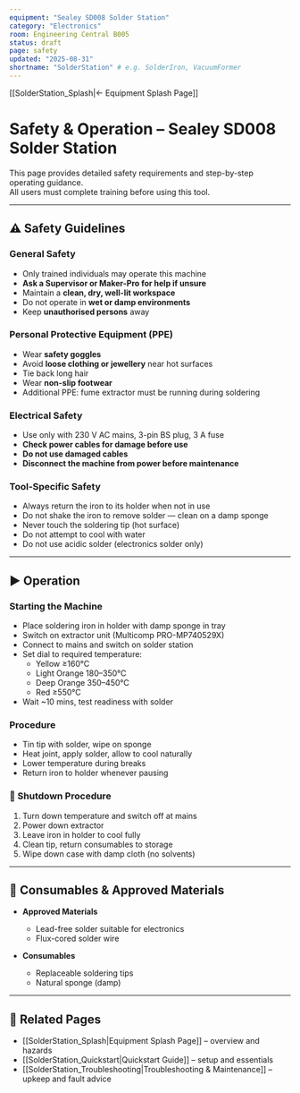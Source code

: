 ```yaml
---
equipment: "Sealey SD008 Solder Station"
category: "Electronics"
room: Engineering Central B005
status: draft
page: safety
updated: "2025-08-31"
shortname: "SolderStation" # e.g. SolderIron, VacuumFormer
---
```


[[SolderStation_Splash|← Equipment Splash Page]]

# Safety & Operation – Sealey SD008 Solder Station

This page provides detailed safety requirements and step-by-step operating guidance.  
All users must complete training before using this tool.

---

## ⚠️ Safety Guidelines

### General Safety
- Only trained individuals may operate this machine  
- **Ask a <span class="red-apron">Supervisor</span> or <span class="blue-apron">Maker-Pro</span> for help if unsure**  
- Maintain a **clean, dry, well-lit workspace**  
- Do not operate in **wet or damp environments**  
- Keep **unauthorised persons** away  

### Personal Protective Equipment (PPE)
- Wear **safety goggles**  
- Avoid **loose clothing or jewellery** near hot surfaces  
- Tie back long hair  
- Wear **non-slip footwear**  
- Additional PPE: fume extractor must be running during soldering  

### Electrical Safety
- Use only with 230 V AC mains, 3-pin BS plug, 3 A fuse  
- **Check power cables for damage before use**  
- **Do not use damaged cables**  
- **Disconnect the machine from power before maintenance**  

### Tool-Specific Safety
- Always return the iron to its holder when not in use  
- Do not shake the iron to remove solder — clean on a damp sponge  
- Never touch the soldering tip (hot surface)  
- Do not attempt to cool with water  
- Do not use acidic solder (electronics solder only)  

---

## ▶️ Operation

### Starting the Machine
- Place soldering iron in holder with damp sponge in tray  
- Switch on extractor unit (Multicomp PRO-MP740529X)  
- Connect to mains and switch on solder station  
- Set dial to required temperature:  
  - Yellow ≥160°C  
  - Light Orange 180–350°C  
  - Deep Orange 350–450°C  
  - Red ≥550°C  
- Wait ~10 mins, test readiness with solder  

### Procedure
- Tin tip with solder, wipe on sponge  
- Heat joint, apply solder, allow to cool naturally  
- Lower temperature during breaks  
- Return iron to holder whenever pausing  

### 🔴 Shutdown Procedure
1. Turn down temperature and switch off at mains  
2. Power down extractor  
3. Leave iron in holder to cool fully  
4. Clean tip, return consumables to storage  
5. Wipe down case with damp cloth (no solvents)  

---

## 🔩 Consumables & Approved Materials

- **Approved Materials**  
  - Lead-free solder suitable for electronics  
  - Flux-cored solder wire  

- **Consumables**  
  - Replaceable soldering tips  
  - Natural sponge (damp)  

---

## 🔗 Related Pages
- [[SolderStation_Splash|Equipment Splash Page]] – overview and hazards  
- [[SolderStation_Quickstart|Quickstart Guide]] – setup and essentials  
- [[SolderStation_Troubleshooting|Troubleshooting & Maintenance]] – upkeep and fault advice  
